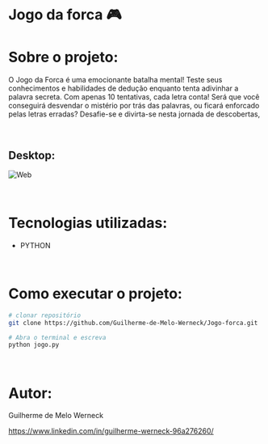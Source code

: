 # Jogo da forca :video_game:

# Sobre o projeto:
O Jogo da Forca é uma emocionante batalha mental! Teste seus conhecimentos e habilidades de dedução enquanto tenta adivinhar a palavra secreta. 
Com apenas 10 tentativas, cada letra conta! Será que você conseguirá desvendar o mistério por trás das palavras, ou ficará enforcado pelas letras 
erradas? Desafie-se e divirta-se nesta jornada de descobertas,

<br>

## Desktop:
![Web](https://github.com/Guilherme-de-Melo-Werneck/Jogo-velha/assets/110049442/d3558e94-c731-41b1-9219-3a32c1f6e9f8)





<br>

# Tecnologias utilizadas:
- PYTHON

<br>

# Como executar o projeto:

```bash
# clonar repositório
git clone https://github.com/Guilherme-de-Melo-Werneck/Jogo-forca.git

# Abra o terminal e escreva
python jogo.py

```
<br>

# Autor:

Guilherme de Melo Werneck

https://www.linkedin.com/in/guilherme-werneck-96a276260/

